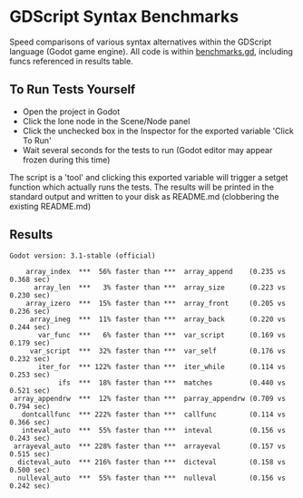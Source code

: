# GDScript Syntax Benchmarks

Speed comparisons of various syntax alternatives within the GDScript language (Godot game engine).  All code is within [benchmarks.gd](benchmarks.gd), including funcs referenced in results table.

## To Run Tests Yourself

* Open the project in Godot
* Click the lone node in the Scene/Node panel
* Click the unchecked box in the Inspector for the exported variable 'Click To Run'
* Wait several seconds for the tests to run (Godot editor may appear frozen during this time)

The script is a 'tool' and clicking this exported variable will trigger a setget function which actually runs the tests.  The results will be printed in the standard output and written to your disk as README.md (clobbering the existing README.md)

## Results

```Godot version: 3.1-stable (official)```

        array_index  ***  56% faster than ***  array_append    (0.235 vs 0.368 sec)
          array_len  ***   3% faster than ***  array_size      (0.223 vs 0.230 sec)
        array_izero  ***  15% faster than ***  array_front     (0.205 vs 0.236 sec)
         array_ineg  ***  11% faster than ***  array_back      (0.220 vs 0.244 sec)
           var_func  ***   6% faster than ***  var_script      (0.169 vs 0.179 sec)
         var_script  ***  32% faster than ***  var_self        (0.176 vs 0.232 sec)
           iter_for  *** 122% faster than ***  iter_while      (0.114 vs 0.253 sec)
                ifs  ***  18% faster than ***  matches         (0.440 vs 0.521 sec)
     array_appendrw  ***  12% faster than ***  parray_appendrw (0.709 vs 0.794 sec)
       dontcallfunc  *** 222% faster than ***  callfunc        (0.114 vs 0.366 sec)
       inteval_auto  ***  55% faster than ***  inteval         (0.156 vs 0.243 sec)
     arrayeval_auto  *** 228% faster than ***  arrayeval       (0.157 vs 0.515 sec)
      dicteval_auto  *** 216% faster than ***  dicteval        (0.158 vs 0.500 sec)
      nulleval_auto  ***  55% faster than ***  nulleval        (0.156 vs 0.242 sec)
